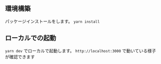 
## 環境構築
パッケージインストールをします。
`yarn install`

## ローカルでの起動
`yarn dev`
でローカルで起動します。
`http://localhost:3000`
で動いている様子が確認できます
